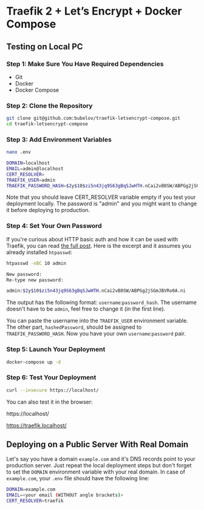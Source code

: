 # Traefik 2 + Let’s Encrypt + Docker Compose 

## Testing on Local PC

### Step 1: Make Sure You Have Required Dependencies

- Git
- Docker
- Docker Compose

### Step 2: Clone the Repository

```bash
git clone git@github.com:bubelov/traefik-letsencrypt-compose.git
cd traefik-letsencrypt-compose
```

### Step 3: Add Environment Variables

```bash
nano .env
```

```bash
DOMAIN=localhost
EMAIL=admin@localhost
CERT_RESOLVER=
TRAEFIK_USER=admin
TRAEFIK_PASSWORD_HASH=$2y$10$zi5n43jq9S63gBqSJwHTH.nCai2vB0SW/ABPGg2jSGmJBVRo0A.ni
```

Note that you should leave CERT_RESOLVER variable empty if you test your deployment locally. The password is "admin" and you might want to change it before deploying to production.

### Step 4: Set Your Own Password

If you're curious about HTTP basic auth and how it can be used with Traefik, you can read [the full post](https://bubelov.com/blog/basic-auth-reverse-proxy/). Here is the excerpt and it assumes you already installed `htpasswd`:

```bash
htpasswd -nBC 10 admin

New password:
Re-type new password:

admin:$2y$10$zi5n43jq9S63gBqSJwHTH.nCai2vB0SW/ABPGg2jSGmJBVRo0A.ni
```

The output has the following format: `username`:`password_hash`. The username doesn't have to be `admin`, feel free to change it (in the first line).

You can paste the username into the `TRAEFIK_USER` environment variable. The other part, `hashedPassword`, should be assigned to `TRAEFIK_PASSWORD_HASH`. Now you have your own `username`:`password` pair.

### Step 5: Launch Your Deployment

```bash
docker-compose up -d
```

### Step 6: Test Your Deployment

```bash
curl --insecure https://localhost/
```

You can also test it in the browser:

https://localhost/

https://traefik.localhost/

## Deploying on a Public Server With Real Domain

Let's say you have a domain `example.com` and it's DNS records point to your production server. Just repeat the local deployment steps but don't forget to set the `DOMAIN` environment variable with your real domain. In case of `example.com`, your `.env` file should have the following line:

```bash
DOMAIN=example.com
EMAIL=<your email (WITHOUT angle brackets)>
CERT_RESOLVER=traefik
```
